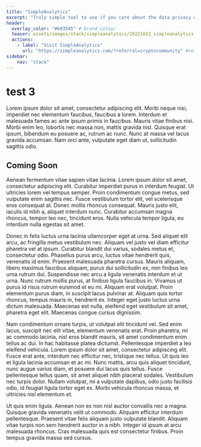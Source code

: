 ```yaml
---
title: "SimpleAnalytics"
excerpt: "Truly simple tool to use if you care about the data privacy of your visitors and want to comply with GDPR automatically."
header:
  overlay_color: "#b93545" # brand colour
  teaser: assets/images/stack/simpleanalytics/20221022_simpleanalytics.png
  actions:
    - label: "Visit SimpleAnalytics"
      url: "https://simpleanalytics.com/?referral=cryptocommunity" #referral link
sidebar:
    nav: "stack"
---
```


# test 3

>
Lorem ipsum dolor sit amet, consectetur adipiscing elit. Morbi neque nisi, imperdiet nec elementum faucibus, faucibus a lorem. Interdum et malesuada fames ac ante ipsum primis in faucibus. Mauris vitae finibus nisi. Morbi enim leo, lobortis nec massa non, mattis gravida nisl. Quisque erat ipsum, bibendum eu posuere ac, rutrum ac nunc. Nunc at massa vel lacus gravida accumsan. Nam orci ante, vulputate eget diam ut, sollicitudin sagittis odio.

## Coming Soon

Aenean fermentum vitae sapien vitae lacinia. Lorem ipsum dolor sit amet, consectetur adipiscing elit. Curabitur imperdiet purus in interdum feugiat. Ut ultricies lorem vel tempus semper. Proin condimentum congue metus, sed vulputate enim sagittis nec. Fusce vestibulum tortor elit, vel scelerisque eros consequat at. Donec mollis rhoncus consequat. Mauris justo elit, iaculis id nibh a, aliquet interdum nunc. Curabitur accumsan magna rhoncus, tempor leo nec, tincidunt eros. Nulla vehicula tempor ligula, eu interdum nulla egestas sit amet.

Donec in felis luctus urna lacinia ullamcorper eget at urna. Sed aliquet elit arcu, ac fringilla metus vestibulum nec. Aliquam vel justo vel diam efficitur pharetra vel at ipsum. Curabitur blandit dui varius, sodales metus et, consectetur odio. Phasellus purus arcu, luctus vitae hendrerit quis, venenatis id enim. Praesent malesuada pharetra cursus. Mauris aliquam, libero maximus faucibus aliquam, purus dui sollicitudin ex, non finibus leo urna rutrum dui. Suspendisse nec arcu a ligula venenatis interdum et ut urna. Nunc rutrum mollis purus, at finibus ligula faucibus in. Vivamus ut purus id risus rutrum euismod et eu mi. Aliquam erat volutpat. Proin elementum purus diam, in suscipit lacus pulvinar at. Aliquam quis tortor rhoncus, tempus mauris in, hendrerit ex. Integer eget justo luctus urna dictum malesuada. Maecenas est nulla, eleifend eget vestibulum sit amet, pharetra eget elit. Maecenas congue cursus dignissim.

Nam condimentum ornare turpis, ut volutpat elit tincidunt vel. Sed enim lacus, suscipit nec elit vitae, elementum venenatis erat. Proin pharetra, mi ac commodo lacinia, nisl eros blandit mauris, sit amet condimentum enim tellus ac dui. In hac habitasse platea dictumst. Pellentesque imperdiet a leo eleifend vehicula. Lorem ipsum dolor sit amet, consectetur adipiscing elit. Fusce erat ante, interdum nec efficitur nec, tristique nec tellus. Ut quis leo et ligula lacinia accumsan et ac mi. Nunc mattis, arcu quis aliquet tincidunt, nunc augue varius diam, et posuere dui lacus quis tellus. Fusce pellentesque tellus quam, sit amet aliquet nibh placerat sodales. Vestibulum nec turpis dolor. Nullam volutpat, mi a vulputate dapibus, odio justo facilisis odio, id feugiat ligula tortor eget ex. Morbi vehicula rhoncus massa, et ultricies nisl elementum et.

Ut quis enim ligula. Aenean non ex non nisl auctor convallis nec a magna. Quisque gravida venenatis velit ut commodo. Aliquam efficitur interdum pellentesque. Praesent vitae felis aliquam justo vulputate blandit. Aliquam vitae turpis non sem hendrerit auctor in a nibh. Integer id ipsum at arcu malesuada rhoncus. Cras malesuada quis est consectetur finibus. Proin tempus gravida massa sed cursus.